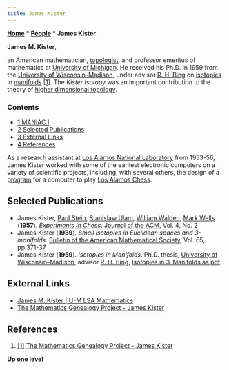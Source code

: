 ```yaml
---
title: James Kister
---
```

**[Home](Home "Home") \* [People](People "People") \* James Kister**


**James M. Kister**,  

an American mathematician, [topologist](https://en.wikipedia.org/wiki/Topology), and professor emeritus of mathematics at [University of Michigan](University_of_Michigan "University of Michigan"). He received his Ph.D. in 1959 from the [University of Wisconsin–Madison](https://en.wikipedia.org/wiki/University_of_Wisconsin%E2%80%93Madison), under advisor [R. H. Bing](Mathematician#RHBing "Mathematician") on [isotopies](https://en.wikipedia.org/wiki/Homotopy#Isotopy) in [manifolds](https://en.wikipedia.org/wiki/Manifold) <a id="cite-note-1" href="#cite-ref-1">[1]</a>. The *Kister Isotopy* was an important contribution to the theory of [higher dimensional topology](https://en.wikipedia.org/wiki/Geometric_topology#High-dimensional_geometric_topology). 



### Contents


* [1 MANIAC I](#maniac-i)
* [2 Selected Publications](#selected-publications)
* [3 External Links](#external-links)
* [4 References](#references)






As a research assistant at [Los Alamos National Laboratory](Los_Alamos_National_Laboratory "Los Alamos National Laboratory") from 1953-56, James Kister worked with some of the earliest electronic computers on a variety of scientific projects, including, with several others, the design of a [program](MANIAC_I "MANIAC I") for a computer to play [Los Alamos Chess](index.php?title=Los_Alamos_Chess&action=edit&redlink=1 "Los Alamos Chess (page does not exist)").



## Selected Publications


* James Kister, [Paul Stein](Paul_Stein "Paul Stein"), [Stanislaw Ulam](Stanislaw_Ulam "Stanislaw Ulam"), [William Walden](William_Walden "William Walden"), [Mark Wells](Mark_Wells "Mark Wells") (**1957**). *[Experiments in Chess](http://dl.acm.org/citation.cfm?id=320868.320877&coll=DL&dl=GUIDE&CFID=628969023&CFTOKEN=30690604)*. [Journal of the ACM](ACM#Journal "ACM"), Vol. 4, No. 2
* James Kister (**1959**). *Small isotopies in Euclidean spaces and 3-manifolds*. [Bulletin of the American Mathematical Society](https://en.wikipedia.org/wiki/Bulletin_of_the_American_Mathematical_Society), Vol. 65, pp.371-37
* James Kister (**1959**). *Isotopies in Manifolds*. Ph.D. thesis, [University of Wisconsin–Madison](https://en.wikipedia.org/wiki/University_of_Wisconsin%E2%80%93Madison), advisor [R. H. Bing](Mathematician#RHBing "Mathematician"), [Isotopies in 3-Manifolds as pdf](http://www.ams.org/journals/tran/1960-097-02/S0002-9947-1960-0120628-5/S0002-9947-1960-0120628-5.pdf)


## External Links


* [James M. Kister | U-M LSA Mathematics](https://lsa.umich.edu/math/people/emeritus-faculty/kister.html)
* [The Mathematics Genealogy Project - James Kister](http://genealogy.math.ndsu.nodak.edu/id.php?id=668)


## References


1. <a id="cite-ref-1" href="#cite-note-1">[1]</a> [The Mathematics Genealogy Project - James Kister](http://genealogy.math.ndsu.nodak.edu/id.php?id=668)

**[Up one level](People "People")**







 
